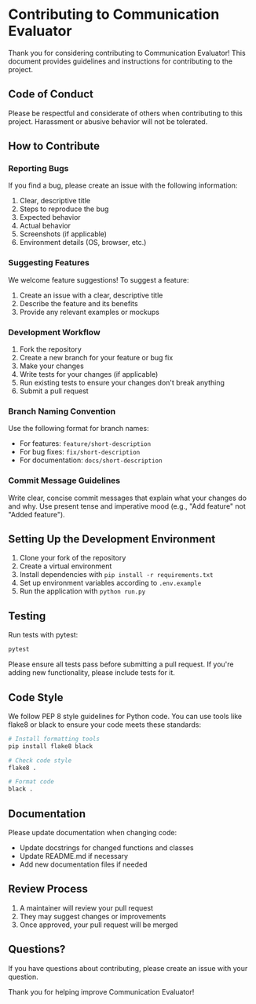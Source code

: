 # Contributing to Communication Evaluator

Thank you for considering contributing to Communication Evaluator! This document provides guidelines and instructions for contributing to the project.

## Code of Conduct

Please be respectful and considerate of others when contributing to this project. Harassment or abusive behavior will not be tolerated.

## How to Contribute

### Reporting Bugs

If you find a bug, please create an issue with the following information:

1. Clear, descriptive title
2. Steps to reproduce the bug
3. Expected behavior
4. Actual behavior
5. Screenshots (if applicable)
6. Environment details (OS, browser, etc.)

### Suggesting Features

We welcome feature suggestions! To suggest a feature:

1. Create an issue with a clear, descriptive title
2. Describe the feature and its benefits
3. Provide any relevant examples or mockups

### Development Workflow

1. Fork the repository
2. Create a new branch for your feature or bug fix
3. Make your changes
4. Write tests for your changes (if applicable)
5. Run existing tests to ensure your changes don't break anything
6. Submit a pull request

### Branch Naming Convention

Use the following format for branch names:

- For features: `feature/short-description`
- For bug fixes: `fix/short-description`
- For documentation: `docs/short-description`

### Commit Message Guidelines

Write clear, concise commit messages that explain what your changes do and why. Use present tense and imperative mood (e.g., "Add feature" not "Added feature").

## Setting Up the Development Environment

1. Clone your fork of the repository
2. Create a virtual environment
3. Install dependencies with `pip install -r requirements.txt`
4. Set up environment variables according to `.env.example`
5. Run the application with `python run.py`

## Testing

Run tests with pytest:

```bash
pytest
```

Please ensure all tests pass before submitting a pull request. If you're adding new functionality, please include tests for it.

## Code Style

We follow PEP 8 style guidelines for Python code. You can use tools like flake8 or black to ensure your code meets these standards:

```bash
# Install formatting tools
pip install flake8 black

# Check code style
flake8 .

# Format code
black .
```

## Documentation

Please update documentation when changing code:

- Update docstrings for changed functions and classes
- Update README.md if necessary
- Add new documentation files if needed

## Review Process

1. A maintainer will review your pull request
2. They may suggest changes or improvements
3. Once approved, your pull request will be merged

## Questions?

If you have questions about contributing, please create an issue with your question.

Thank you for helping improve Communication Evaluator! 